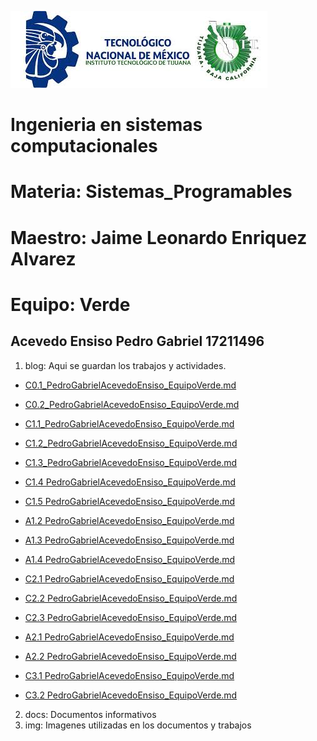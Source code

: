 ![logo](/img/logo.jpg)
# Ingenieria en sistemas computacionales
# Materia: Sistemas_Programables
# Maestro: Jaime Leonardo Enriquez Alvarez
# Equipo: Verde
## Acevedo Ensiso Pedro Gabriel 17211496
1. blog: Aqui se guardan los trabajos y actividades.

+ [C0.1_PedroGabrielAcevedoEnsiso_EquipoVerde.md](blog/C0.1_PedroGabrielacevedoEnsiso_EquipoVerde.md)

+ [C0.2_PedroGabrielAcevedoEnsiso_EquipoVerde.md](blog/C0.2_PedroGabrielAcevedoEnsiso_Equipo_Verde.md)

+ [C1.1_PedroGabrielAcevedoEnsiso_EquipoVerde.md](blog/C1.1_PedroGabrielAcevedoEnsiso_EquipoVerde.md)

+ [C1.2_PedroGabrielAcevedoEnsiso_EquipoVerde.md](blog/C1.2_PedroGabrielAcevedoEnsiso_Verde.md)

+ [C1.3_PedroGabrielAcevedoEnsiso_EquipoVerde.md](blog/C1.3_PedroGabrielAcevedoEnsiso_Verde.md)

+ [C1.4 PedroGabrielAcevedoEnsiso_EquipoVerde.md](blog/C1.4_PedroGabrielAcevedoEnsiso_EquipoVerde.md)

+ [C1.5 PedroGabrielAcevedoEnsiso_EquipoVerde.md](blog/C1.5_PedroGabrielAcevedoEnsiso_EquipoVerde.md)

+ [A1.2 PedroGabrielAcevedoEnsiso_EquipoVerde.md](blog/A1.2_PedroGabrielAcevedoEnsiso_EquipoVerde.md)

+ [A1.3 PedroGabrielAcevedoEnsiso_EquipoVerde.md](blog/A1.3_PedroGabrielAcevedoEnsiso_EquipoVerde.md)

+ [A1.4 PedroGabrielAcevedoEnsiso_EquipoVerde.md](blog/A1.4_PedroGabrielAcevedoEnsiso_EquipoVerde.md)

+ [C2.1 PedroGabrielAcevedoEnsiso_EquipoVerde.md](blog/C2.1_PedroGabrielAcevedoEnsiso_EquipoVerde.md)

+ [C2.2 PedroGabrielAcevedoEnsiso_EquipoVerde.md](blog/C2.2_PedroGabrielacevedoEnsiso_EquipoVerde.md)

+ [C2.3 PedroGabrielAcevedoEnsiso_EquipoVerde.md](blog/C2.3_PedroGabrielAcevedoEnsiso_EquipoVerde.md)

+ [A2.1 PedroGabrielAcevedoEnsiso_EquipoVerde.md](blog/A2.1_PedroGabrielAcevedoEnsiso_EquipoVerde.md)

+ [A2.2 PedroGabrielAcevedoEnsiso_EquipoVerde.md](blog/A2.2__PedroGabrielAcevedoEnsiso_EquipoVerde.md)

+ [C3.1 PedroGabrielAcevedoEnsiso_EquipoVerde.md](blog/C3.1_PedroGabrielAcevedoEnsiso_EquipoVerde.md)

+ [C3.2 PedroGabrielAcevedoEnsiso_EquipoVerde.md](blog/C3.2_PedroGabrielAcevedoEnsiso_EquipoVerde.md)

2. docs: Documentos informativos
3. img: Imagenes utilizadas en los documentos y trabajos
